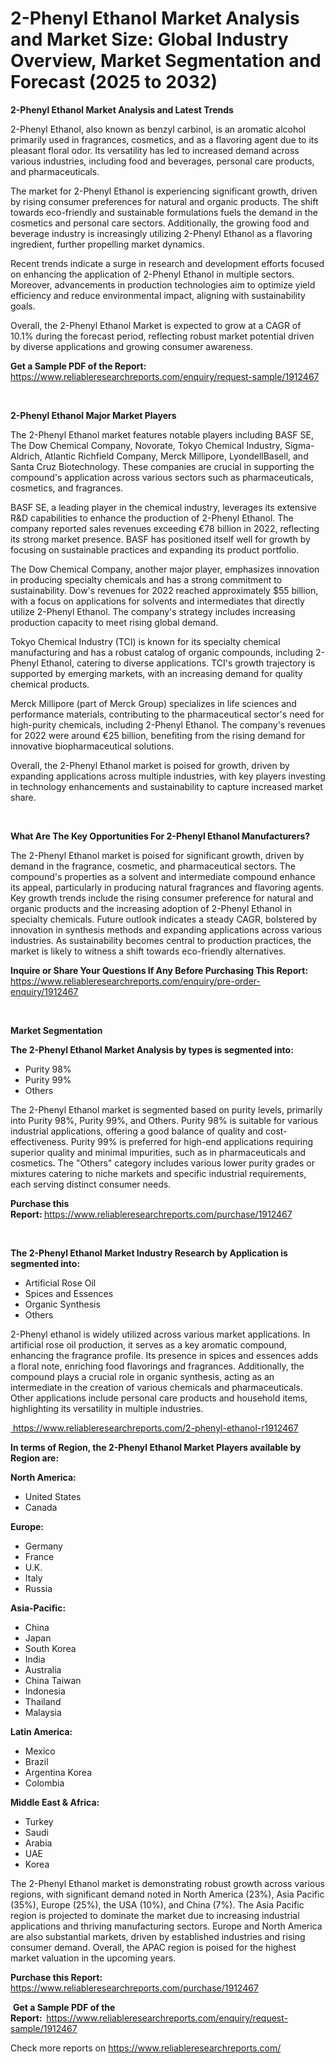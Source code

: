 <p><h1>2-Phenyl Ethanol Market Analysis and Market Size: Global Industry Overview, Market Segmentation and Forecast (2025 to 2032)</h1></p><p><strong>2-Phenyl Ethanol Market Analysis and Latest Trends</strong></p>
<p><p>2-Phenyl Ethanol, also known as benzyl carbinol, is an aromatic alcohol primarily used in fragrances, cosmetics, and as a flavoring agent due to its pleasant floral odor. Its versatility has led to increased demand across various industries, including food and beverages, personal care products, and pharmaceuticals.</p><p>The market for 2-Phenyl Ethanol is experiencing significant growth, driven by rising consumer preferences for natural and organic products. The shift towards eco-friendly and sustainable formulations fuels the demand in the cosmetics and personal care sectors. Additionally, the growing food and beverage industry is increasingly utilizing 2-Phenyl Ethanol as a flavoring ingredient, further propelling market dynamics.</p><p>Recent trends indicate a surge in research and development efforts focused on enhancing the application of 2-Phenyl Ethanol in multiple sectors. Moreover, advancements in production technologies aim to optimize yield efficiency and reduce environmental impact, aligning with sustainability goals. </p><p>Overall, the 2-Phenyl Ethanol Market is expected to grow at a CAGR of 10.1% during the forecast period, reflecting robust market potential driven by diverse applications and growing consumer awareness.</p></p>
<p><strong>Get a Sample PDF of the Report:&nbsp;</strong> <a href="https://www.reliableresearchreports.com/enquiry/request-sample/1912467?utm_campaign=2221&utm_medium=2&utm_source=Github&utm_content=ia&utm_term=04022025&utm_id=2-phenyl-ethanol">https://www.reliableresearchreports.com/enquiry/request-sample/1912467</a></p>
<p>&nbsp;</p>
<p><strong>2-Phenyl Ethanol Major Market Players</strong></p>
<p><p>The 2-Phenyl Ethanol market features notable players including BASF SE, The Dow Chemical Company, Novorate, Tokyo Chemical Industry, Sigma-Aldrich, Atlantic Richfield Company, Merck Millipore, LyondellBasell, and Santa Cruz Biotechnology. These companies are crucial in supporting the compound's application across various sectors such as pharmaceuticals, cosmetics, and fragrances.</p><p>BASF SE, a leading player in the chemical industry, leverages its extensive R&D capabilities to enhance the production of 2-Phenyl Ethanol. The company reported sales revenues exceeding €78 billion in 2022, reflecting its strong market presence. BASF has positioned itself well for growth by focusing on sustainable practices and expanding its product portfolio.</p><p>The Dow Chemical Company, another major player, emphasizes innovation in producing specialty chemicals and has a strong commitment to sustainability. Dow's revenues for 2022 reached approximately $55 billion, with a focus on applications for solvents and intermediates that directly utilize 2-Phenyl Ethanol. The company's strategy includes increasing production capacity to meet rising global demand.</p><p>Tokyo Chemical Industry (TCI) is known for its specialty chemical manufacturing and has a robust catalog of organic compounds, including 2-Phenyl Ethanol, catering to diverse applications. TCI's growth trajectory is supported by emerging markets, with an increasing demand for quality chemical products.</p><p>Merck Millipore (part of Merck Group) specializes in life sciences and performance materials, contributing to the pharmaceutical sector's need for high-purity chemicals, including 2-Phenyl Ethanol. The company's revenues for 2022 were around €25 billion, benefiting from the rising demand for innovative biopharmaceutical solutions.</p><p>Overall, the 2-Phenyl Ethanol market is poised for growth, driven by expanding applications across multiple industries, with key players investing in technology enhancements and sustainability to capture increased market share.</p></p>
<p>&nbsp;</p>
<p><strong>What Are The Key Opportunities For 2-Phenyl Ethanol Manufacturers?</strong></p>
<p><p>The 2-Phenyl Ethanol market is poised for significant growth, driven by demand in the fragrance, cosmetic, and pharmaceutical sectors. The compound's properties as a solvent and intermediate compound enhance its appeal, particularly in producing natural fragrances and flavoring agents. Key growth trends include the rising consumer preference for natural and organic products and the increasing adoption of 2-Phenyl Ethanol in specialty chemicals. Future outlook indicates a steady CAGR, bolstered by innovation in synthesis methods and expanding applications across various industries. As sustainability becomes central to production practices, the market is likely to witness a shift towards eco-friendly alternatives.</p></p>
<p><strong>Inquire or Share Your Questions If Any Before Purchasing This Report:</strong> <a href="https://www.reliableresearchreports.com/enquiry/pre-order-enquiry/1912467?utm_campaign=2221&utm_medium=2&utm_source=Github&utm_content=ia&utm_term=04022025&utm_id=2-phenyl-ethanol">https://www.reliableresearchreports.com/enquiry/pre-order-enquiry/1912467</a></p>
<p>&nbsp;</p>
<p><strong>Market Segmentation</strong></p>
<p><strong>The 2-Phenyl Ethanol Market Analysis by types is segmented into:</strong></p>
<p><ul><li>Purity 98%</li><li>Purity 99%</li><li>Others</li></ul></p>
<p><p>The 2-Phenyl Ethanol market is segmented based on purity levels, primarily into Purity 98%, Purity 99%, and Others. Purity 98% is suitable for various industrial applications, offering a good balance of quality and cost-effectiveness. Purity 99% is preferred for high-end applications requiring superior quality and minimal impurities, such as in pharmaceuticals and cosmetics. The "Others" category includes various lower purity grades or mixtures catering to niche markets and specific industrial requirements, each serving distinct consumer needs.</p></p>
<p><strong>Purchase this Report:&nbsp;</strong><a href="https://www.reliableresearchreports.com/purchase/1912467?utm_campaign=2221&utm_medium=2&utm_source=Github&utm_content=ia&utm_term=04022025&utm_id=2-phenyl-ethanol">https://www.reliableresearchreports.com/purchase/1912467</a></p>
<p>&nbsp;</p>
<p><strong>The 2-Phenyl Ethanol Market Industry Research by Application is segmented into:</strong></p>
<p><ul><li>Artificial Rose Oil</li><li>Spices and Essences</li><li>Organic Synthesis</li><li>Others</li></ul></p>
<p><p>2-Phenyl ethanol is widely utilized across various market applications. In artificial rose oil production, it serves as a key aromatic compound, enhancing the fragrance profile. Its presence in spices and essences adds a floral note, enriching food flavorings and fragrances. Additionally, the compound plays a crucial role in organic synthesis, acting as an intermediate in the creation of various chemicals and pharmaceuticals. Other applications include personal care products and household items, highlighting its versatility in multiple industries.</p></p>
<p><a href="https://www.reliableresearchreports.com/2-phenyl-ethanol-r1912467?utm_campaign=2221&utm_medium=2&utm_source=Github&utm_content=ia&utm_term=04022025&utm_id=2-phenyl-ethanol">&nbsp;https://www.reliableresearchreports.com/2-phenyl-ethanol-r1912467</a></p>
<p><strong>In terms of Region, the 2-Phenyl Ethanol Market Players available by Region are:</strong></p>
<p>
    <p> <strong> North America: </strong>
        <ul>
            <li>United States</li>
            <li>Canada</li>
        </ul>
        </p> 
    <p> <strong> Europe: </strong>
        <ul>
            <li>Germany</li>
            <li>France</li>
            <li>U.K.</li>
            <li>Italy</li>
            <li>Russia</li>
        </ul>
        </p> 
    <p> <strong> Asia-Pacific: </strong>
        <ul>
            <li>China</li>
            <li>Japan</li>
            <li>South Korea</li>
            <li>India</li>
            <li>Australia</li>
            <li>China Taiwan</li>
            <li>Indonesia</li>
            <li>Thailand</li>
            <li>Malaysia</li>
        </ul>
        </p> 
    <p> <strong> Latin America: </strong>
        <ul>
            <li>Mexico</li>
            <li>Brazil</li>
            <li>Argentina Korea</li>
            <li>Colombia</li>
        </ul>
        </p> 
    <p> <strong> Middle East & Africa: </strong>
        <ul>
            <li>Turkey</li>
            <li>Saudi</li>
            <li>Arabia</li>
            <li>UAE</li>
            <li>Korea</li>
        </ul>
    </p>
    </p>
<p><p>The 2-Phenyl Ethanol market is demonstrating robust growth across various regions, with significant demand noted in North America (23%), Asia Pacific (35%), Europe (25%), the USA (10%), and China (7%). The Asia Pacific region is projected to dominate the market due to increasing industrial applications and thriving manufacturing sectors. Europe and North America are also substantial markets, driven by established industries and rising consumer demand. Overall, the APAC region is poised for the highest market valuation in the upcoming years.</p></p>
<p><strong>Purchase this Report: </strong><a href="https://www.reliableresearchreports.com/purchase/1912467?utm_campaign=2221&utm_medium=2&utm_source=Github&utm_content=ia&utm_term=04022025&utm_id=2-phenyl-ethanol">https://www.reliableresearchreports.com/purchase/1912467</a></p>
<p>&nbsp;<strong>Get a Sample PDF of the Report:&nbsp;&nbsp;</strong><a href="https://www.reliableresearchreports.com/enquiry/request-sample/1912467?utm_campaign=2221&utm_medium=2&utm_source=Github&utm_content=ia&utm_term=04022025&utm_id=2-phenyl-ethanol">https://www.reliableresearchreports.com/enquiry/request-sample/1912467</a></p>
<p><strong></strong></p>
<p>Check more reports on <a href="https://www.reliableresearchreports.com/?utm_campaign=2221&utm_medium=2&utm_source=Github&utm_content=ia&utm_term=04022025&utm_id=2-phenyl-ethanol">https://www.reliableresearchreports.com/</a></p>